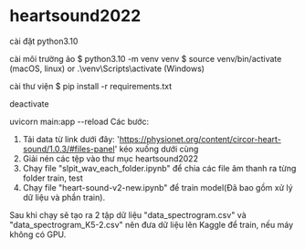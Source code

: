 # heartsound2022

cài đặt python3.10

cài môi trường ảo
 $ python3.10 -m venv venv
 $ source venv/bin/activate (macOS, linux)
        or 
    .\venv\Scripts\activate  (Windows)

 cài thư viện
 $ pip install -r requirements.txt

deactivate

uvicorn main:app --reload
Các bước:
1. Tải data từ link dưới đây: 'https://physionet.org/content/circor-heart-sound/1.0.3/#files-panel' kéo xuống dưới cùng
2. Giải nén các tệp vào thư mục heartsound2022
3. Chạy file "slpit_wav_each_folder.ipynb" để chia các file âm thanh ra từng folder train, test
4. Chạy file "heart-sound-v2-new.ipynb" để train model(Đã bao gồm xử lý dữ liệu và phần train).

Sau khi chạy sẽ tạo ra 2 tập dữ liệu "data_spectrogram.csv" và "data_spectrogram_K5-2.csv" nên đưa dữ liệu lên Kaggle để train, nếu máy không có GPU.
